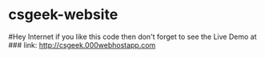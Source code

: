 # csgeek-website
#Hey Internet if you like this code then don't forget to see the Live Demo at ### link: http://csgeek.000webhostapp.com
